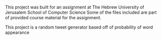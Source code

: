This project was built for an assignment at The Hebrew University of Jerusalem School of Computer Science
Some of the files included are part of provided course material for the assignment.

This project is a random tweet generator based off of probability of word 
appearance
